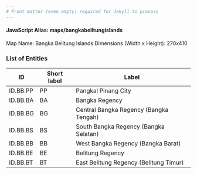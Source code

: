 ```yaml
---
# Front matter (even empty) required for Jekyll to process
---
```


#### JavaScript Alias: maps/bangkabelitungislands

Map Name: Bangka Belitung Islands
Dimensions (Width x Height): 270x410





### List of Entities

ID | Short label | Label
---|---|---|
ID.BB.PP|PP|Pangkal Pinang City
ID.BB.BA|BA|Bangka Regency
ID.BB.BG|BG|Central Bangka Regency (Bangka Tengah)
ID.BB.BS|BS|South Bangka Regency (Bangka Selatan)
ID.BB.BB|BB|West Bangka Regency (Bangka Barat)
ID.BB.BE|BE|Belitung Regency
ID.BB.BT|BT|East Belitung Regency (Belitung Timur)